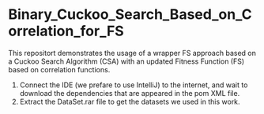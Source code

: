 # Binary_Cuckoo_Search_Based_on_Correlation_for_FS
This repositort demonstrates the usage of a wrapper FS approach based on a Cuckoo Search Algorithm (CSA) with an updated Fitness Function (FS) based on correlation functions.
1) Connect the IDE (we prefare to use IntelliJ) to the internet, and wait to download the dependencies that are appeared in the pom XML file.
2) Extract the DataSet.rar file to get the datasets we used in this work.
